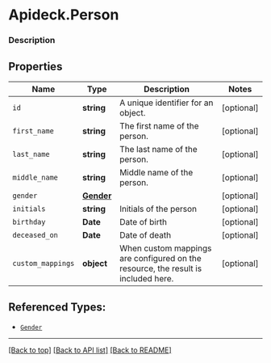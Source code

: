 # Apideck.Person

### Description

## Properties
Name | Type | Description | Notes
------------ | ------------- | ------------- | -------------
`id` | **string** | A unique identifier for an object. | [optional] 
`first_name` | **string** | The first name of the person. | [optional] 
`last_name` | **string** | The last name of the person. | [optional] 
`middle_name` | **string** | Middle name of the person. | [optional] 
`gender` | [**Gender**](Gender.md) |  | [optional] 
`initials` | **string** | Initials of the person | [optional] 
`birthday` | **Date** | Date of birth | [optional] 
`deceased_on` | **Date** | Date of death | [optional] 
`custom_mappings` | **object** | When custom mappings are configured on the resource, the result is included here. | [optional] 





## Referenced Types:




* [`Gender`](Gender.md)





---

[[Back to top]](#) [[Back to API list]](../../../../README.md#documentation-for-api-endpoints) [[Back to README]](../../../../README.md)


